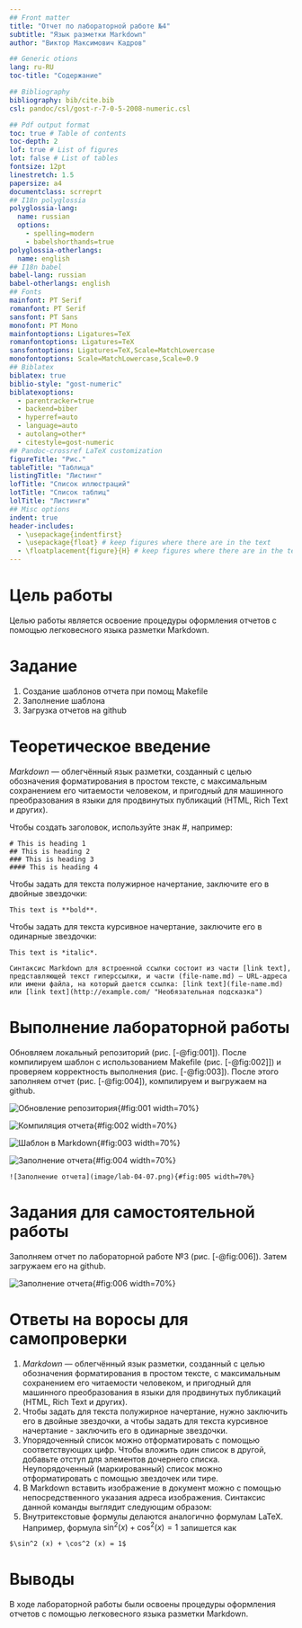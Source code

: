 ```yaml
---
## Front matter
title: "Отчет по лабораторной работе №4"
subtitle: "Язык разметки Markdown"
author: "Виктор Максимович Кадров"

## Generic otions
lang: ru-RU
toc-title: "Содержание"

## Bibliography
bibliography: bib/cite.bib
csl: pandoc/csl/gost-r-7-0-5-2008-numeric.csl

## Pdf output format
toc: true # Table of contents
toc-depth: 2
lof: true # List of figures
lot: false # List of tables
fontsize: 12pt
linestretch: 1.5
papersize: a4
documentclass: scrreprt
## I18n polyglossia
polyglossia-lang:
  name: russian
  options:
	- spelling=modern
	- babelshorthands=true
polyglossia-otherlangs:
  name: english
## I18n babel
babel-lang: russian
babel-otherlangs: english
## Fonts
mainfont: PT Serif
romanfont: PT Serif
sansfont: PT Sans
monofont: PT Mono
mainfontoptions: Ligatures=TeX
romanfontoptions: Ligatures=TeX
sansfontoptions: Ligatures=TeX,Scale=MatchLowercase
monofontoptions: Scale=MatchLowercase,Scale=0.9
## Biblatex
biblatex: true
biblio-style: "gost-numeric"
biblatexoptions:
  - parentracker=true
  - backend=biber
  - hyperref=auto
  - language=auto
  - autolang=other*
  - citestyle=gost-numeric
## Pandoc-crossref LaTeX customization
figureTitle: "Рис."
tableTitle: "Таблица"
listingTitle: "Листинг"
lofTitle: "Список иллюстраций"
lotTitle: "Список таблиц"
lolTitle: "Листинги"
## Misc options
indent: true
header-includes:
  - \usepackage{indentfirst}
  - \usepackage{float} # keep figures where there are in the text
  - \floatplacement{figure}{H} # keep figures where there are in the text
---
```


# Цель работы

Целью работы является освоение процедуры оформления отчетов с помощью легковесного языка разметки Markdown.

# Задание

1. Создание шаблонов отчета при помощ Makefile
2. Заполнение шаблона
3. Загрузка отчетов на github

# Теоретическое введение

*Markdown*  — облегчённый язык разметки, созданный с целью обозначения форматирования в простом тексте, с максимальным сохранением его читаемости человеком, и пригодный для машинного преобразования в языки для продвинутых публикаций (HTML, Rich Text и других).

Чтобы создать заголовок, используйте знак #, например:
```
# This is heading 1
## This is heading 2
### This is heading 3
#### This is heading 4
```
Чтобы задать для текста полужирное начертание, заключите его в двойные
звездочки:
```
This text is **bold**.
```
Чтобы задать для текста курсивное начертание, заключите его в одинарные
звездочки:
```
This text is *italic*.
```

```
Синтаксис Markdown для встроенной ссылки состоит из части [link text], представляющей текст гиперссылки, и части (file-name.md) – URL-адреса или имени файла, на который дается ссылка: [link text](file-name.md) или [link text](http://example.com/ "Необязательная подсказка") 
```
# Выполнение лабораторной работы

Обновляем локальный репозиторий (рис. [-@fig:001]). После компилируем шаблон с использованием Makefile (рис. [-@fig:002]]) и проверяем корректность выполнения (рис. [-@fig:003]). После этого заполняем отчет (рис. [-@fig:004]), компилируем и выгружаем на github.

![Обновление репозитория](image/lab-04-01.png){#fig:001 width=70%}

![Компиляция отчета](image/lab-04-02.png){#fig:002 width=70%}


![Шаблон в Markdown](image/lab-04-04.png){#fig:003 width=70%}


![Заполнение отчета](image/lab-04-05.png){#fig:004 width=70%}

```
![Заполнение отчета](image/lab-04-07.png){#fig:005 width=70%}
```


# Задания для самостоятельной работы

Заполняем отчет по лабораторной работе №3 (рис. [-@fig:006]). Затем загружаем его на github.

![Заполнение отчета](image/lab-04-06.png){#fig:006 width=70%}

# Ответы на воросы для самопроверки

1. *Markdown*  — облегчённый язык разметки, созданный с целью обозначения форматирования в простом тексте, с максимальным сохранением его читаемости человеком, и пригодный для машинного преобразования в языки для продвинутых публикаций (HTML, Rich Text и других).
2. Чтобы задать для текста полужирное начертание, нужно заключить его в двойные звездочки, а чтобы задать для текста курсивное начертание - заключить его в одинарные звездочки.
3. Упорядоченный список можно отформатировать с помощью соответствующих цифр. Чтобы вложить один список в другой, добавьте отступ для элементов дочернего списка. Неупорядоченный (маркированный) список можно отформатировать с помощью звездочек или тире.
4.  В Markdown вставить изображение в документ можно с помощью непосредственного указания адреса изображения. Синтаксис данной команды выглядит следующим образом: 
5. Внутритекстовые формулы делаются аналогично формулам LaTeX. Например, формула $\sin^2 (x) + \cos^2 (x) = 1$ запишется как
```
$\sin^2 (x) + \cos^2 (x) = 1$
```
# Выводы
В ходе лабораторной работы были освоены процедуры оформления отчетов с помощью легковесного языка разметки Markdown.

